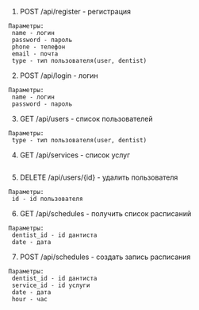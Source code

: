 1) POST /api/register - регистрация
```
Параметры:
 name - логин
 password - пароль
 phone - телефон
 email - почта
 type - тип пользователя(user, dentist)
```
2) POST /api/login - логин
```
Параметры:
 name - логин
 password - пароль
```
3) GET /api/users - список пользователей
```
Параметры:
 type - тип пользователя(user, dentist)
```
4) GET /api/services - список услуг
```
```
5) DELETE /api/users/{id} - удалить пользователя
```
Параметры:
 id - id пользователя
```
6) GET /api/schedules - получить список расписаний
```
Параметры:
 dentist_id - id дантиста
 date - дата
```
7) POST /api/schedules - создать запись расписания
```
Параметры:
 dentist_id - id дантиста
 service_id - id услуги
 date - дата
 hour - час
```
